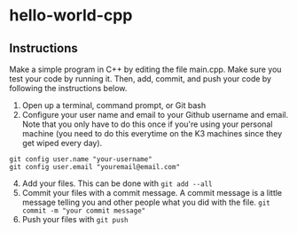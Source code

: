 # hello-world-cpp

## Instructions
Make a simple program in C++ by editing the file main.cpp.  Make sure you test your code by running it.  Then, add, commit, and push your code by following the instructions below.

1. Open up a terminal, command prompt, or Git bash
2. Configure your user name and email to your Github username and email.  Note that you only have to do this once if you're using your personal machine (you need to do this everytime on the K3 machines since they get wiped every day).
```
git config user.name "your-username"
git config user.email "youremail@email.com"
```
4. Add your files.  This can be done with `git add --all`
5. Commit your files with a commit message.  A commit message is a little message telling you and other people what you did with the file.  `git commit -m "your commit message"`
6. Push your files with `git push`
